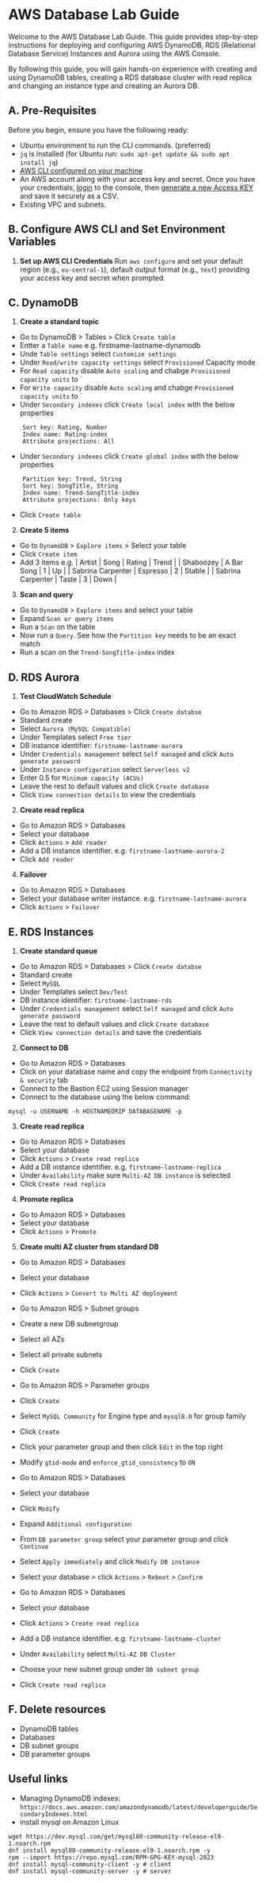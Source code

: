# AWS Database Lab Guide

Welcome to the AWS Database Lab Guide.
This guide provides step-by-step instructions for deploying and configuring AWS DynamoDB, RDS (Relational Database Service) Instances and Aurora using the AWS Console.

By following this guide, you will gain hands-on experience with creating and using DynamoDB tables, creating a RDS database cluster with read replica and changing an instance type and creating an Aurora DB.


## A. Pre-Requisites

Before you begin, ensure you have the following ready:

- Ubuntu environment to run the CLI commands. (preferred)
- `jq` is installed (for Ubuntu run: `sudo apt-get update && sudo apt install jq`)
- [AWS CLI configured on your machine](https://docs.aws.amazon.com/cli/latest/userguide/getting-started-install.html)
- An AWS account along with your access key and secret. Once you have your credentials, [login](https://console.aws.amazon.com/) to the console, then [generate a new Access KEY](https://docs.aws.amazon.com/IAM/latest/UserGuide/id_credentials_access-keys.html#Using_CreateAccessKey) and save it securely as a CSV.
- Existing VPC and subnets.


## B. Configure AWS CLI and Set Environment Variables

1. **Set up AWS CLI Credentials** Run `aws configure` and set your default region (e.g., `eu-central-1`), default output format (e.g., `text`) providing your access key and secret when prompted.


## C. DynamoDB

1. **Create a standard topic**
- Go to DynamoDB > Tables > Click `Create table`
- Entter a `Table name` e.g. firstname-lastname-dynamodb
- Unde `Table settings` select `Customize settings`
- Under `Read/write capacity settings` select `Provisioned` Capacity mode
- For `Read capacity` disable `Auto scaling` and chabge `Provisioned capacity units` to `
- For `Write capacity` disable `Auto scaling` and chabge `Provisioned capacity units` to `
- Under `Secondary indexes` click `Create local index` with the below properties
```	
    Sort key: Rating, Number
	Index name: Rating-index
	Attribute projections: All
```    
- Under `Secondary indexes` click `Create global index` with the below properties
```	
    Partition key: Trend, String
	Sort key: SongTitle, String
	Index name: Trend-SongTitle-index
    Attribute projections: Only keys
```    
- Click `Create table`

2. **Create 5 items**
- Go to `DynamoDB` > `Explore items`  > Select your table
- Click `Create item`
- Add 3 items
e.g.
| Artist | Song | Rating | Trend |
| Shaboozey | A Bar Song | 1 | Up |
| Sabrina Carpenter | Espresso | 2 | Stable |
| Sabrina Carpenter | Taste | 3 | Down |


3. **Scan and query**
- Go to `DynamoDB` > `Explore items` and select your table
- Expand `Scan or query items`
- Run a `Scan` on the table
- Now run a `Query`. See how the `Partition key` needs to be an exact match
- Run a scan on the `Trend-SongTitle-index` index


## D. RDS Aurora

1. **Test CloudWatch Schedule**
- Go to Amazon RDS > Databases > Click `Create databse`
- Standard create
- Select `Aurora (MySQL Compatible)`
- Under Templates select `Free tier`
- DB instance identifier: `firstname-lastname-aurora`
- Under `Credentials management` select `Self managed` and click `Auto generate password`
- Under `Instance configuration` select `Serverless v2`
- Enter 0.5 for `Minimum capacity (ACUs)`
- Leave the rest to default values and click `Create database`
- Click `View connection details` to view the credentials

2. **Create read replica**
- Go to Amazon RDS > Databases
- Select your database
- Click `Actions` > `Add reader`
- Add a DB instance identifier. e.g. `firstname-lastname-aurora-2`
- Click `Add reader`

4. **Failover**
- Go to Amazon RDS > Databases
- Select your database writer instance. e.g. `firstname-lastname-aurora`
- Click `Actions` > `Failover`

## E. RDS Instances

1. **Create standard queue**
- Go to Amazon RDS > Databases > Click `Create databse`
- Standard create
- Select `MySQL`
- Under Templates select `Dev/Test`
- DB instance identifier: `firstname-lastname-rds`
- Under `Credentials management` select `Self managed` and click `Auto generate password`
- Leave the rest to default values and click `Create database`
- Click `View connection details` and save the credentials

2. **Connect to DB**
- Go to Amazon RDS > Databases
- Click on your database name and copy the endpoint from `Connectivity & security` tab
- Connect to the Bastion EC2 using Session manager
- Connect to the database using the below command:
```
mysql -u USERNAME -h HOSTNAMEORIP DATABASENAME -p
```

3. **Create read replica**
- Go to Amazon RDS > Databases
- Select your database
- Click `Actions` > `Create read replica`
- Add a DB instance identifier. e.g. `firstname-lastname-replica`
- Under `Availability` make sure `Multi-AZ DB instance` is selected
- Click `Create read replica`

4. **Promote replica**
- Go to Amazon RDS > Databases
- Select your database
- Click `Actions` > `Promote`

5. **Create multi AZ cluster from standard DB**
- Go to Amazon RDS > Databases
- Select your database
- Click `Actions` > `Convert to Multi AZ deployment`

- Go to Amazon RDS > Subnet groups
- Create a new DB subnetgroup
- Select all AZs
- Select all private subnets
- Click `Create`

- Go to Amazon RDS > Parameter groups
- Click `Create`
- Select `MySQL Community` for Engine type and `mysql8.0` for group family
- Click `Create`
- Click your parameter group and then click `Edit` in the top right
- Modify `gtid-mode` and `enforce_gtid_consistency` to `ON`

- Go to Amazon RDS > Databases
- Select your database
- Click `Modify`
- Expand `Additional configuration`
- From `DB parameter group` select your parameter group and click `Continue`
- Select `Apply immediately` and click `Modify DB instance`
- Select your database > click `Actions` > `Reboot` > `Confirm`

- Go to Amazon RDS > Databases
- Select your database
- Click `Actions` > `Create read replica`
- Add a DB instance identifier. e.g. `firstname-lastname-cluster`
- Under `Availability` select `Multi-AZ DB Cluster`
- Choose your new subnet group under `DB subnet group`
- Click `Create read replica`


## F. Delete resources

- DynamoDB tables
- Databases
- DB subnet groups
- DB parameter groups


## Useful links
- Managing DynamoDB indexes: 
```https://docs.aws.amazon.com/amazondynamodb/latest/developerguide/SecondaryIndexes.html```
- install mysql on Amazon Linux
```
wget https://dev.mysql.com/get/mysql80-community-release-el9-1.noarch.rpm
dnf install mysql80-community-release-el9-1.noarch.rpm -y
rpm --import https://repo.mysql.com/RPM-GPG-KEY-mysql-2023
dnf install mysql-community-client -y # client
dnf install mysql-community-server -y # server
```
